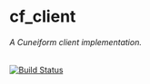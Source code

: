 # cf_client
###### A Cuneiform client implementation.

[![Build Status](https://travis-ci.org/joergen7/cf_client.svg?branch=master)](https://travis-ci.org/joergen7/cf_client)
